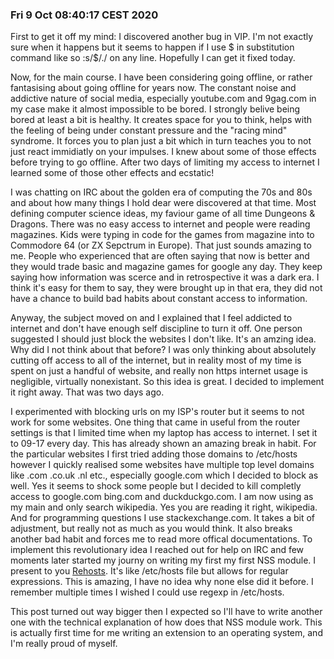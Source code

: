 ### Fri  9 Oct 08:40:17 CEST 2020

First to get it off my mind: I discovered another bug in VIP. I'm not exactly
sure when it happens but it seems to happen if I use \$ in substitution command
like so :s/$/./ on any line. Hopefully I can get it fixed today.

Now, for the main course. I have been considering going offline, or rather
fantasising about going offline for years now. The constant noise and addictive
nature of social media, especially youtube.com and 9gag.com in my case make it
almost impossible to be bored. I strongly belive being bored at least a bit is
healthy. It creates space for you to think, helps with the feeling of being 
under constant pressure and the "racing mind" syndrome. It forces you to plan
just a bit which in turn teaches you to not just react immidiatly on your
impulses. I knew about some of those effects before trying to go offline. After
two days of limiting my access to internet I learned some of those other effects
and ecstatic!

I was chatting on IRC about the golden era of computing the 70s and 80s and
about how many things I hold dear were discovered at that time. Most defining
computer science ideas, my faviour game of all time Dungeons \& Dragons. There
was no easy access to internet and people were reading magazines. Kids were
typing in code for the games from magazine into to Commodore 64 (or ZX Sepctrum 
in Europe). That just sounds amazing to me. People who experienced that are 
often saying that now is better and they would trade basic and magazine games for 
google any day. They keep saying how information was scerce and in retrospective 
it was a dark era. I think it's easy for them to say, they were brought up in 
that era, they did not have a chance to build bad habits about constant access to 
information.

Anyway, the subject moved on and I explained that I feel addicted to internet 
and don't have enough self discipline to turn it off. One person suggested I 
should just block the websites I don't like.  It's an amzing idea. Why did I not
think about that before? I was only thinking about absolutely cutting off access 
to all of the internet, but in reality most of my time is spent on just a handful 
of website, and really non https internet usage is negligible, virtually 
nonexistant. So this idea is great. I decided to implement it right away. That 
was two days ago.

I experimented with blocking urls on my ISP's router but it seems to not work 
for some websites. One thing that came in useful from the router settings is 
that I limited time when my laptop has access to internet. I set it to 09-17 
every day. This has already shown an amazing break in habit. For the particular 
websites I first tried adding those domains to /etc/hosts however I quickly 
realised some websites have multiple top level domains like .com .co.uk .nl 
etc., especially google.com which I decided to block as well. Yes it seems to 
shock some people but I decided to kill completly access to google.com bing.com 
and duckduckgo.com. I am now using as my main and only search wikipedia. Yes 
you are reading it right, wikipedia. And for programming questions I use 
stackexchange.com. It takes a bit of adjustment, but really not as much as you 
would think. It also breaks another bad habit and forces me to read more 
offical documentations. To implement this revolutionary idea I reached out for 
help on IRC and few moments later started my journy on writing my first my 
first NSS module. I present to you 
[Rehosts](https://github.com/pyzozord/rehosts). It's like /etc/hosts file but
allows for regular expressions. This is amazing, I have no idea why none else 
did it before. I remember multiple times I wished I could use regexp in 
/etc/hosts.

This post turned out way bigger then I expected so I'll have to write another
one with the technical explanation of how does that NSS module work. This is
actually first time for me writing an extension to an operating system, and I'm
really proud of myself.
